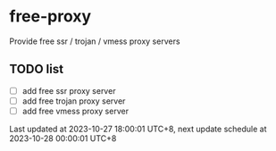 
# free-proxy
Provide free ssr / trojan / vmess proxy servers


## TODO list
- [ ] add free ssr proxy server
- [ ] add free trojan proxy server
- [ ] add free vmess proxy server

Last updated at 2023-10-27 18:00:01 UTC+8, next update schedule at 2023-10-28 00:00:01 UTC+8

